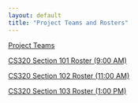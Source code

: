 ```yaml
---
layout: default
title: "Project Teams and Rosters"
---
```


[Project Teams](CS320-Sp18-Teams.pdf)

[CS320 Section 101 Roster (9:00 AM)](CS320-Sp18-101-Roster.pdf)

[CS320 Section 102 Roster (11:00 AM)](CS320-Sp18-102-Roster.pdf)

[CS320 Section 103 Roster (1:00 PM)](CS320-Sp18-103-Roster.pdf)
